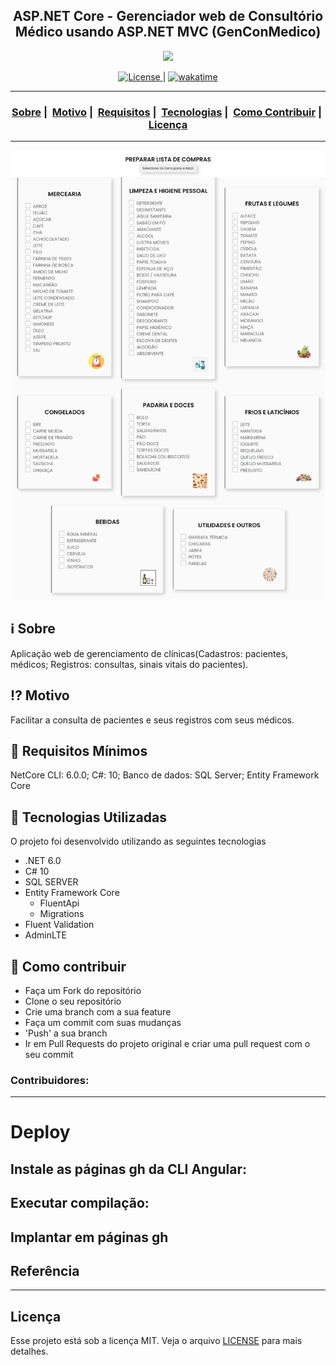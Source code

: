 <h2 align="center">ASP.NET Core - Gerenciador web de Consultório Médico usando ASP.NET MVC (GenConMedico)</h2>

<p align="center">
  <img src="https://raw.githubusercontent.com/robsonamendonca/qcomprar/main/src/assets/favicon.png" width="300" heigth="300">
</p>


<p align="center">
  <a href="LICENSE">
    <img alt="License" src="https://img.shields.io/badge/license-MIT-%23F8952D">
  </a>
  |
  <a href="https://wakatime.com/badge/user/7b985f77-0bde-4bbf-899e-c4bb0e25f27b/project/87aae40f-4139-4a7c-ae51-fb2af6a96443"><img src="https://wakatime.com/badge/user/7b985f77-0bde-4bbf-899e-c4bb0e25f27b/project/87aae40f-4139-4a7c-ae51-fb2af6a96443.svg" alt="wakatime"></a>
</p>

___

<h3 align="center">
  <a href="#information_source-sobre">Sobre</a>&nbsp;|&nbsp;
  <a href="#interrobang-motivo">Motivo</a>&nbsp;|&nbsp;
  <a href="#seedling-requisitos-mínimos">Requisitos</a>&nbsp;|&nbsp;
  <a href="#rocket-tecnologias-utilizadas">Tecnologias</a>&nbsp;|&nbsp;
  <a href="#link-como-contribuir">Como Contribuir</a>&nbsp;|&nbsp;
  <a href="#licença">Licença</a>
</h3>

___

<img src="https://raw.githubusercontent.com/robsonamendonca/qcomprar/main/src/assets/qcomprar.vercel.app.jpeg" width="1200">

## :information_source: Sobre

Aplicação web de gerenciamento de clínicas(Cadastros: pacientes, médicos; Registros: consultas, sinais vitais do pacientes).

## :interrobang: Motivo

Facilitar a consulta de pacientes e seus registros com seus médicos.

## :seedling: Requisitos Mínimos

NetCore CLI: 6.0.0;
C#: 10;
Banco de dados: SQL Server;
Entity Framework Core

## :rocket: Tecnologias Utilizadas 

O projeto foi desenvolvido utilizando as seguintes tecnologias

- .NET 6.0
- C# 10
- SQL SERVER
- Entity Framework Core
  - FluentApi
  - Migrations
- Fluent Validation
- AdminLTE

## :link: Como contribuir 

- Faça um Fork do repositório
- Clone o seu repositório
- Crie uma branch com a sua feature
- Faça um commit com suas mudanças
- 'Push' a sua branch
- Ir em Pull Requests do projeto original e criar uma pull request com o seu commit

### Contribuidores:


___

# Deploy

## Instale as páginas gh da CLI Angular:

## Executar compilação:

## Implantar em páginas gh

## Referência

___

## Licença 

Esse projeto está sob a licença MIT. Veja o arquivo [LICENSE](LICENSE) para mais detalhes.
